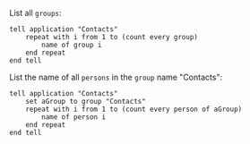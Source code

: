 List all `groups`:

    tell application "Contacts"
    	repeat with i from 1 to (count every group)
    		name of group i
    	end repeat
    end tell


List the name of all `persons` in the `group` name "Contacts":

    tell application "Contacts"
    	set aGroup to group "Contacts"
    	repeat with i from 1 to (count every person of aGroup)
    		name of person i
    	end repeat
    end tell
    
